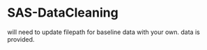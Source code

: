 # SAS-DataCleaning

will need to update filepath for baseline data with your own. data is provided. 
